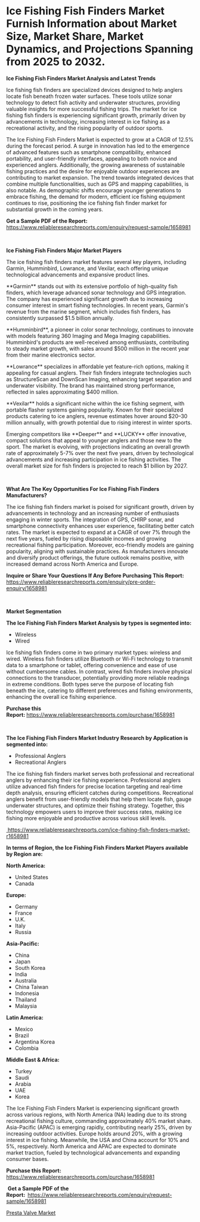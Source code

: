 <p><h1>Ice Fishing Fish Finders Market Furnish Information about Market Size, Market Share, Market Dynamics, and Projections Spanning from 2025 to 2032.</h1></p><p><strong>Ice Fishing Fish Finders Market Analysis and Latest Trends</strong></p>
<p><p>Ice fishing fish finders are specialized devices designed to help anglers locate fish beneath frozen water surfaces. These tools utilize sonar technology to detect fish activity and underwater structures, providing valuable insights for more successful fishing trips. The market for ice fishing fish finders is experiencing significant growth, primarily driven by advancements in technology, increasing interest in ice fishing as a recreational activity, and the rising popularity of outdoor sports.</p><p>The Ice Fishing Fish Finders Market is expected to grow at a CAGR of 12.5% during the forecast period. A surge in innovation has led to the emergence of advanced features such as smartphone compatibility, enhanced portability, and user-friendly interfaces, appealing to both novice and experienced anglers. Additionally, the growing awareness of sustainable fishing practices and the desire for enjoyable outdoor experiences are contributing to market expansion. The trend towards integrated devices that combine multiple functionalities, such as GPS and mapping capabilities, is also notable. As demographic shifts encourage younger generations to embrace fishing, the demand for modern, efficient ice fishing equipment continues to rise, positioning the ice fishing fish finder market for substantial growth in the coming years.</p></p>
<p><strong>Get a Sample PDF of the Report:&nbsp;</strong> <a href="https://www.reliableresearchreports.com/enquiry/request-sample/1658981?utm_campaign=2030&utm_medium=2&utm_source=Github&utm_content=ia&utm_term=06022025&utm_id=ice-fishing-fish-finders">https://www.reliableresearchreports.com/enquiry/request-sample/1658981</a></p>
<p>&nbsp;</p>
<p><strong>Ice Fishing Fish Finders Major Market Players</strong></p>
<p><p>The ice fishing fish finders market features several key players, including Garmin, Humminbird, Lowrance, and Vexilar, each offering unique technological advancements and expansive product lines. </p><p>**Garmin** stands out with its extensive portfolio of high-quality fish finders, which leverage advanced sonar technology and GPS integration. The company has experienced significant growth due to increasing consumer interest in smart fishing technologies. In recent years, Garmin's revenue from the marine segment, which includes fish finders, has consistently surpassed $1.5 billion annually.</p><p>**Humminbird**, a pioneer in color sonar technology, continues to innovate with models featuring 360 Imaging and Mega Imaging capabilities. Humminbird's products are well-received among enthusiasts, contributing to steady market growth, with sales around $500 million in the recent year from their marine electronics sector.</p><p>**Lowrance** specializes in affordable yet feature-rich options, making it appealing for casual anglers. Their fish finders integrate technologies such as StructureScan and DownScan Imaging, enhancing target separation and underwater visibility. The brand has maintained strong performance, reflected in sales approximating $400 million.</p><p>**Vexilar** holds a significant niche within the ice fishing segment, with portable flasher systems gaining popularity. Known for their specialized products catering to ice anglers, revenue estimates hover around $20–30 million annually, with growth potential due to rising interest in winter sports.</p><p>Emerging competitors like **Deeper** and **LUCKY** offer innovative, compact solutions that appeal to younger anglers and those new to the sport. The market is evolving, with projections indicating an overall growth rate of approximately 5-7% over the next five years, driven by technological advancements and increasing participation in ice fishing activities. The overall market size for fish finders is projected to reach $1 billion by 2027.</p></p>
<p>&nbsp;</p>
<p><strong>What Are The Key Opportunities For Ice Fishing Fish Finders Manufacturers?</strong></p>
<p><p>The ice fishing fish finders market is poised for significant growth, driven by advancements in technology and an increasing number of enthusiasts engaging in winter sports. The integration of GPS, CHIRP sonar, and smartphone connectivity enhances user experience, facilitating better catch rates. The market is expected to expand at a CAGR of over 7% through the next five years, fueled by rising disposable incomes and growing recreational fishing participation. Moreover, eco-friendly models are gaining popularity, aligning with sustainable practices. As manufacturers innovate and diversify product offerings, the future outlook remains positive, with increased demand across North America and Europe.</p></p>
<p><strong>Inquire or Share Your Questions If Any Before Purchasing This Report:</strong> <a href="https://www.reliableresearchreports.com/enquiry/pre-order-enquiry/1658981?utm_campaign=2030&utm_medium=2&utm_source=Github&utm_content=ia&utm_term=06022025&utm_id=ice-fishing-fish-finders">https://www.reliableresearchreports.com/enquiry/pre-order-enquiry/1658981</a></p>
<p>&nbsp;</p>
<p><strong>Market Segmentation</strong></p>
<p><strong>The Ice Fishing Fish Finders Market Analysis by types is segmented into:</strong></p>
<p><ul><li>Wireless</li><li>Wired</li></ul></p>
<p><p>Ice fishing fish finders come in two primary market types: wireless and wired. Wireless fish finders utilize Bluetooth or Wi-Fi technology to transmit data to a smartphone or tablet, offering convenience and ease of use without cumbersome cables. In contrast, wired fish finders involve physical connections to the transducer, potentially providing more reliable readings in extreme conditions. Both types serve the purpose of locating fish beneath the ice, catering to different preferences and fishing environments, enhancing the overall ice fishing experience.</p></p>
<p><strong>Purchase this Report:&nbsp;</strong><a href="https://www.reliableresearchreports.com/purchase/1658981?utm_campaign=2030&utm_medium=2&utm_source=Github&utm_content=ia&utm_term=06022025&utm_id=ice-fishing-fish-finders">https://www.reliableresearchreports.com/purchase/1658981</a></p>
<p>&nbsp;</p>
<p><strong>The Ice Fishing Fish Finders Market Industry Research by Application is segmented into:</strong></p>
<p><ul><li>Professional Anglers</li><li>Recreational Anglers</li></ul></p>
<p><p>The ice fishing fish finders market serves both professional and recreational anglers by enhancing their ice fishing experience. Professional anglers utilize advanced fish finders for precise location targeting and real-time depth analysis, ensuring efficient catches during competitions. Recreational anglers benefit from user-friendly models that help them locate fish, gauge underwater structures, and optimize their fishing strategy. Together, this technology empowers users to improve their success rates, making ice fishing more enjoyable and productive across various skill levels.</p></p>
<p><a href="https://www.reliableresearchreports.com/ice-fishing-fish-finders-market-r1658981?utm_campaign=2030&utm_medium=2&utm_source=Github&utm_content=ia&utm_term=06022025&utm_id=ice-fishing-fish-finders">&nbsp;https://www.reliableresearchreports.com/ice-fishing-fish-finders-market-r1658981</a></p>
<p><strong>In terms of Region, the Ice Fishing Fish Finders Market Players available by Region are:</strong></p>
<p>
    <p> <strong> North America: </strong>
        <ul>
            <li>United States</li>
            <li>Canada</li>
        </ul>
        </p> 
    <p> <strong> Europe: </strong>
        <ul>
            <li>Germany</li>
            <li>France</li>
            <li>U.K.</li>
            <li>Italy</li>
            <li>Russia</li>
        </ul>
        </p> 
    <p> <strong> Asia-Pacific: </strong>
        <ul>
            <li>China</li>
            <li>Japan</li>
            <li>South Korea</li>
            <li>India</li>
            <li>Australia</li>
            <li>China Taiwan</li>
            <li>Indonesia</li>
            <li>Thailand</li>
            <li>Malaysia</li>
        </ul>
        </p> 
    <p> <strong> Latin America: </strong>
        <ul>
            <li>Mexico</li>
            <li>Brazil</li>
            <li>Argentina Korea</li>
            <li>Colombia</li>
        </ul>
        </p> 
    <p> <strong> Middle East & Africa: </strong>
        <ul>
            <li>Turkey</li>
            <li>Saudi</li>
            <li>Arabia</li>
            <li>UAE</li>
            <li>Korea</li>
        </ul>
    </p>
    </p>
<p><p>The Ice Fishing Fish Finders Market is experiencing significant growth across various regions, with North America (NA) leading due to its strong recreational fishing culture, commanding approximately 40% market share. Asia-Pacific (APAC) is emerging rapidly, contributing nearly 25%, driven by increasing outdoor activities. Europe holds around 20%, with a growing interest in ice fishing. Meanwhile, the USA and China account for 10% and 5%, respectively. North America and APAC are expected to dominate market traction, fueled by technological advancements and expanding consumer bases.</p></p>
<p><strong>Purchase this Report: </strong><a href="https://www.reliableresearchreports.com/purchase/1658981?utm_campaign=2030&utm_medium=2&utm_source=Github&utm_content=ia&utm_term=06022025&utm_id=ice-fishing-fish-finders">https://www.reliableresearchreports.com/purchase/1658981</a></p>
<p>&nbsp;<strong>Get a Sample PDF of the Report:&nbsp;&nbsp;</strong><a href="https://www.reliableresearchreports.com/enquiry/request-sample/1658981?utm_campaign=2030&utm_medium=2&utm_source=Github&utm_content=ia&utm_term=06022025&utm_id=ice-fishing-fish-finders">https://www.reliableresearchreports.com/enquiry/request-sample/1658981</a></p>
<p><strong></strong></p>
<p><p><a href="https://github.com/angelajermaine/Market-Research-Report-List-5/blob/main/presta-valve-market.md?utm_campaign=2030&utm_medium=2&utm_source=Github&utm_content=ia&utm_term=06022025&utm_id=ice-fishing-fish-finders">Presta Valve Market</a></p></p>